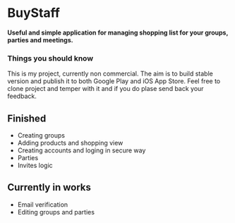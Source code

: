 # BuyStaff

**Useful and simple application for managing shopping list for your groups, parties and meetings.**

### Things you should know
This is my project, currently non commercial. The aim is to build stable version and publish it to both Google Play and iOS App Store. Feel free to clone project and temper with it and if you do plase send back your feedback.


## Finished 
 * Creating groups
 * Adding products and shopping view
 * Creating accounts and loging in secure way
 * Parties
 * Invites logic

## Currently in works
* Email verification
* Editing groups and parties
